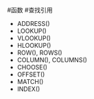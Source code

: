 #函数 #查找引用

- ADDRESS() 
- LOOKUP()
- VLOOKUP()
- HLOOKUP()
- ROW(), ROWS()
- COLUMN(), COLUMNS()
- CHOOSE()
- OFFSET()
- MATCH()
- INDEX()
